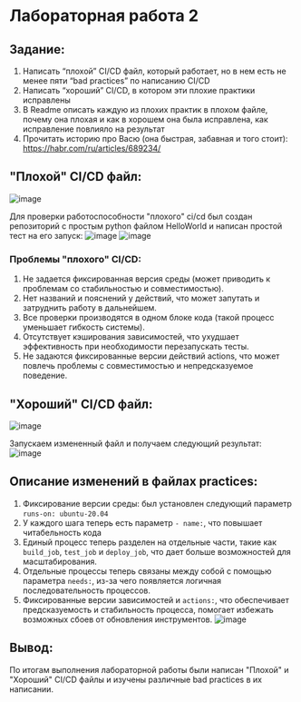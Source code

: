 # Лабораторная работа 2
## Задание:
1. Написать “плохой” CI/CD файл, который работает, но в нем есть не менее пяти “bad practices” по написанию CI/CD
2. Написать “хороший” CI/CD, в котором эти плохие практики исправлены
3. В Readme описать каждую из плохих практик в плохом файле, почему она плохая и как в хорошем она была исправлена, как исправление повлияло на результат
4. Прочитать историю про Васю (она быстрая, забавная и того стоит): https://habr.com/ru/articles/689234/

## "Плохой" CI/CD файл:
![image](https://github.com/user-attachments/assets/ad1856e1-dcd4-4779-840a-25b552355e6e)

Для проверки работоспособности "плохого" ci/cd был создан репозиторий с простым python файлом HelloWorld и написан простой тест на его запуск:
![image](https://github.com/user-attachments/assets/4c077d00-93aa-4006-b11d-a08c1100c719)
![image](https://github.com/user-attachments/assets/05661138-1e3f-4717-99f2-4cde56c33333)

### Проблемы "плохого" CI/CD:
1. Не задается фиксированная версия среды (может приводить к проблемам со стабильностью и совместимостью).
2. Нет названий и пояснений у действий, что может запутать и затруднить работу в дальнейшем.
3. Все проверки производятся в одном блоке кода (такой процесс уменьшает гибкость системы).
4. Отсутствует кэширования зависимостей, что ухудшает эффективность при необходимости перезапускать тесты.
5. Не задаются фиксированные версии действий actions, что может повлечь проблемы с совместимостью и непредсказуемое поведение.

## "Хороший" CI/CD файл:
![image](https://github.com/user-attachments/assets/17a2349f-2df2-48a7-a0aa-990d643fce8f)

Запускаем измененный файл и получаем следующий результат:
![image](https://github.com/user-attachments/assets/de2196ff-1032-430e-82ae-6af235862d35)

## Описание изменений в файлах practices:
1. Фиксирование версии среды: был установлен следующий параметр ```runs-on: ubuntu-20.04```
2. У каждого шага теперь есть параметр ```- name:```, что повышает читабельность кода
3. Единый процесс теперь разделен на отдельные части, такие как ```build_job```, ```test_job``` и ```deploy_job```, что дает больше возможностей для масштабирования. 
4. Отдельные процессы теперь связаны между собой с помощью параметра ```needs:```, из-за чего появляется логичная последовательность процессов.
5. Фиксированные версии зависимостей и ```actions:```, что обеспечивает предсказуемость и стабильность процесса, помогает избежать возможных сбоев от обновления инструментов.
![image](https://github.com/user-attachments/assets/2fd657d5-8f7d-4172-9318-2085c7931987)


## Вывод:
По итогам выполнения лабораторной работы были написан "Плохой" и "Хороший" CI/CD файлы и изучены различные bad practices в их написании.
